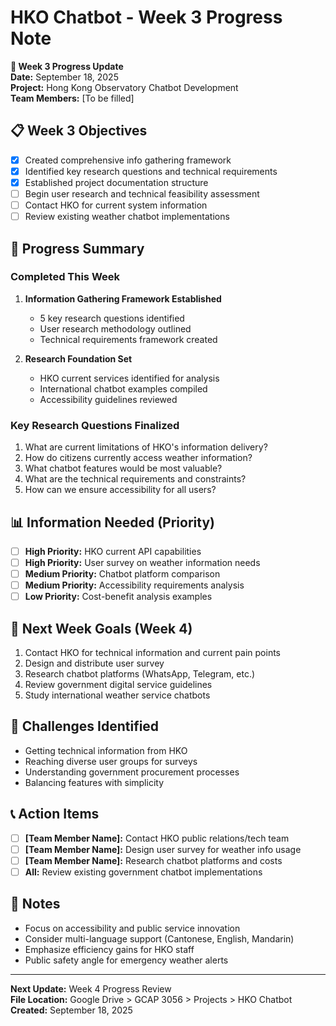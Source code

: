 # HKO Chatbot - Week 3 Progress Note

**📅 Week 3 Progress Update**  
**Date:** September 18, 2025  
**Project:** Hong Kong Observatory Chatbot Development  
**Team Members:** [To be filled]  

## 📋 Week 3 Objectives
- [x] Created comprehensive info gathering framework
- [x] Identified key research questions and technical requirements
- [x] Established project documentation structure
- [ ] Begin user research and technical feasibility assessment
- [ ] Contact HKO for current system information
- [ ] Review existing weather chatbot implementations

## 🎯 Progress Summary

### Completed This Week
1. **Information Gathering Framework Established**
   - 5 key research questions identified
   - User research methodology outlined
   - Technical requirements framework created

2. **Research Foundation Set**
   - HKO current services identified for analysis
   - International chatbot examples compiled
   - Accessibility guidelines reviewed

### Key Research Questions Finalized
1. What are current limitations of HKO's information delivery?
2. How do citizens currently access weather information?
3. What chatbot features would be most valuable?
4. What are the technical requirements and constraints?
5. How can we ensure accessibility for all users?

## 📊 Information Needed (Priority)
- [ ] **High Priority:** HKO current API capabilities
- [ ] **High Priority:** User survey on weather information needs
- [ ] **Medium Priority:** Chatbot platform comparison
- [ ] **Medium Priority:** Accessibility requirements analysis
- [ ] **Low Priority:** Cost-benefit analysis examples

## 🎯 Next Week Goals (Week 4)
1. Contact HKO for technical information and current pain points
2. Design and distribute user survey
3. Research chatbot platforms (WhatsApp, Telegram, etc.)
4. Review government digital service guidelines
5. Study international weather service chatbots

## 🚧 Challenges Identified
- Getting technical information from HKO
- Reaching diverse user groups for surveys
- Understanding government procurement processes
- Balancing features with simplicity

## 📞 Action Items
- [ ] **[Team Member Name]:** Contact HKO public relations/tech team
- [ ] **[Team Member Name]:** Design user survey for weather info usage
- [ ] **[Team Member Name]:** Research chatbot platforms and costs
- [ ] **All:** Review existing government chatbot implementations

## 📝 Notes
- Focus on accessibility and public service innovation
- Consider multi-language support (Cantonese, English, Mandarin)
- Emphasize efficiency gains for HKO staff
- Public safety angle for emergency weather alerts

---
**Next Update:** Week 4 Progress Review  
**File Location:** Google Drive > GCAP 3056 > Projects > HKO Chatbot  
**Created:** September 18, 2025
